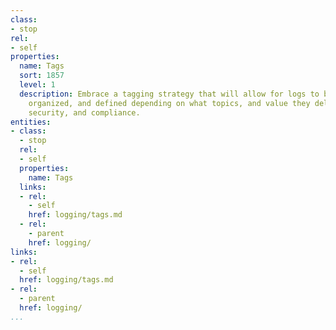 ```yaml
---
class:
- stop
rel:
- self
properties:
  name: Tags
  sort: 1857
  level: 1
  description: Embrace a tagging strategy that will allow for logs to be labeled,
    organized, and defined depending on what topics, and value they deliver to operations,
    security, and compliance.
entities:
- class:
  - stop
  rel:
  - self
  properties:
    name: Tags
  links:
  - rel:
    - self
    href: logging/tags.md
  - rel:
    - parent
    href: logging/
links:
- rel:
  - self
  href: logging/tags.md
- rel:
  - parent
  href: logging/
...
```

